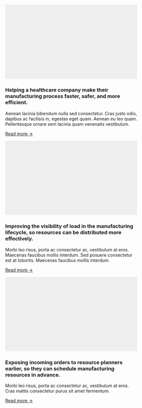 <figure class="case-study-tile">
    <div class="case-study-tile__image">
        <img src="/images/placeholder-1920x1080.png" data-src="/images/production-release.jpg" alt="Production release" />
    </div>
    <div class="case-study-tile__text">
        <figcaption>
            <h3 class="case-study-tile__title">Helping a healthcare company make their manufacturing process faster, safer, and more efficient.</h3>
            <p>Aenean lacinia bibendum nulla sed consectetur. Cras justo odio, dapibus ac facilisis in, egestas eget quam. Aenean eu leo quam. Pellentesque ornare sem lacinia quam venenatis vestibulum.</p>
            <p><a href="/case-study-a">Read more &rarr;</a></p>
        </figcaption>
    </div>
</figure>

<figure class="case-study-tile">
    <div class="case-study-tile__image">
        <img src="/images/placeholder-1920x1080.png" data-src="/images/placeholder-1920x1080.png" alt="" />
    </div>
    <div class="case-study-tile__text">
        <figcaption>
            <h3 class="case-study-tile__title">Improving the visibility of load in the manufacturing lifecycle, so resources can be distributed more effectively.</h3>
            <p>Morbi leo risus, porta ac consectetur ac, vestibulum at eros. Maecenas faucibus mollis interdum. Sed posuere consectetur est at lobortis. Maecenas faucibus mollis interdum.</p>
            <p><a href="/case-study-b">Read more &rarr;</a></p>
        </figcaption>
    </div>
</figure>

<figure class="case-study-tile">
    <div class="case-study-tile__image">
        <img src="/images/placeholder-1920x1080.png" data-src="/images/placeholder-1920x1080.png" alt="" />
    </div>
    <div class="case-study-tile__text">
        <figcaption>
            <h3 class="case-study-tile__title">Exposing incoming orders to resource planners earlier, so they can schedule manufacturing resources in advance.</h3>
            <p>Morbi leo risus, porta ac consectetur ac, vestibulum at eros. Cras mattis consectetur purus sit amet fermentum.</p>
            <p><a href="/case-study-c">Read more &rarr;</a></p>
        </figcaption>
    </div>
</figure>